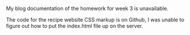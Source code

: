My blog documentation of the homework for week 3 is unavailable.

The code for the recipe website CSS markup is on Github, I was unable to figure out how to put the index.html file up on the server. 
